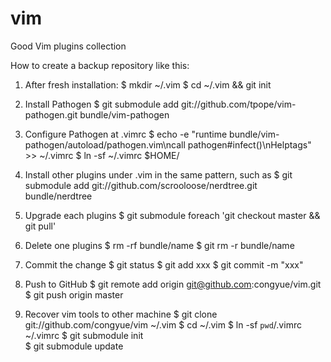 vim
===

Good Vim plugins collection


How to create a backup repository like this:

1. After fresh installation:
$ mkdir ~/.vim
$ cd ~/.vim && git init

2. Install Pathogen
$ git submodule add git://github.com/tpope/vim-pathogen.git bundle/vim-pathogen

3. Configure Pathogen at .vimrc
$ echo -e "runtime bundle/vim-pathogen/autoload/pathogen.vim\ncall pathogen#infect()\nHelptags" >> ~/.vimrc
$ ln -sf ~/.vimrc $HOME/

4. Install other plugins under .vim in the same pattern, such as
$ git submodule add git://github.com/scrooloose/nerdtree.git bundle/nerdtree

5. Upgrade each plugins
$ git submodule foreach 'git checkout master && git pull'

6. Delete one plugins
$ rm -rf bundle/name
$ git rm -r bundle/name

7. Commit the change
$ git status
$ git add xxx
$ git commit -m "xxx"

8. Push to GitHub
$ git remote add origin git@github.com:congyue/vim.git
$ git push origin master

9. Recover vim tools to other machine
    $ git clone git://github.com/congyue/vim ~/.vim
    $ cd ~/.vim 
    $ ln -sf `pwd`/.vimrc ~/.vimrc
    $ git submodule init  
    $ git submodule update 
